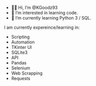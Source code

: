 - 👋🏾 Hi, I’m @KGoodz93
- 👀 I’m interested in learning code.
- 🌱 I’m currently learning Python 3 / SQL.

I am currently expereince/learning in:

- Scripting
- Automation
- TKinter UI
- SQLite3
- API
- Pandas
- Selenium
- Web Scrapping
- Requests


<!---
KGoodz93/KGoodz93 is a ✨ special ✨ repository because its `README.md` (this file) appears on your GitHub profile.
You can click the Preview link to take a look at your changes.
--->
